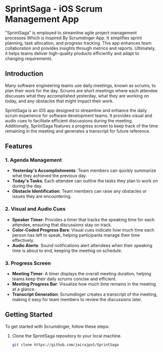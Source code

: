 # SprintSaga - iOS Scrum Management App
"SprintSaga" is employed to streamline agile project management processes Which is Inspired By 
 Scrumdinger App. It simplifies sprint planning, task allocation, and progress tracking. This app enhances team collaboration and provides insights through metrics and reports. Ultimately, it helps teams deliver high-quality products efficiently and adapt to changing requirements.
## Introduction

Many software engineering teams use daily meetings, known as scrums, to plan their work for the day. Scrums are short meetings where each attendee discusses what they accomplished yesterday, what they are working on today, and any obstacles that might impact their work.

 SprintSaga is an iOS app designed to streamline and enhance the daily scrum experience for software development teams. It provides visual and audio cues to facilitate efficient discussions during the meeting. Additionally, SprintSaga features a progress screen to keep track of the time remaining in the meeting and generates a transcript for future reference.

## Features

### 1. Agenda Management

- **Yesterday's Accomplishments**: Team members can quickly summarize what they achieved the previous day.
- **Today's Tasks**: Each attendee can outline the tasks they plan to work on during the day.
- **Obstacle Identification**: Team members can raise any obstacles or issues they are encountering.

### 2. Visual and Audio Cues

- **Speaker Timer**: Provides a timer that tracks the speaking time for each attendee, ensuring that discussions stay on track.
- **Color-Coded Progress Bars**: Visual cues indicate how much time each person has left to speak, helping participants manage their time effectively.
- **Audio Alerts**: Sound notifications alert attendees when their speaking time is about to end, keeping the meeting on schedule.

### 3. Progress Screen

- **Meeting Timer**: A timer displays the overall meeting duration, helping teams keep their daily scrums concise and efficient.
- **Meeting Progress Bar**: Visualize how much time remains in the meeting at a glance.
- **Transcript Generation**: Scrumdinger creates a transcript of the meeting, making it easy for team members to review the discussions later.

## Getting Started

To get started with Scrumdinger, follow these steps:

1. Clone the SprintSaga repository to your local machine.

   ```bash
   git clone https://github.com/jairajput/SprintSaga
